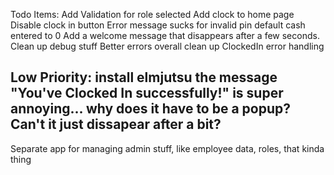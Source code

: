 Todo Items:
Add Validation for role selected
Add clock to home page
Disable clock in button
Error message sucks for invalid pin
default cash entered to 0
Add a welcome message that disappears after a few seconds.
Clean up debug stuff
Better errors overall
clean up ClockedIn error handling

Low Priority:
install elmjutsu
the message "You've Clocked In successfully!" is super annoying... why does it have to be a popup? Can't it just dissapear after a bit?
--
Separate app for managing admin stuff, like employee data, roles, that kinda thing
